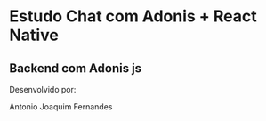 # Estudo Chat com Adonis + React Native

## Backend com Adonis js

Desenvolvido por:

Antonio Joaquim Fernandes
